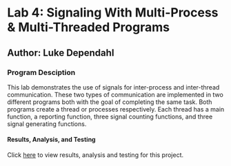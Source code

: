 # Lab 4: Signaling With Multi-Process & Multi-Threaded Programs
## Author: Luke Dependahl


### Program Desciption

This lab demonstrates the use of signals for inter-process and inter-thread communication. These two types of communication are implemented in two different programs both with the goal of completing the same task. Both programs create a thread or processes respectively. Each thread has a main function, a reporting function, three signal counting functions, and three signal generating functions.

#### Results, Analysis, and Testing

Click [here](Results-Analysis.md) to view results, analysis and testing for this project.